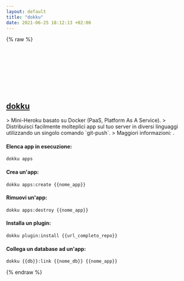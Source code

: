 ```yaml
---
layout: default
title: "dokku"
date: 2021-06-25 18:12:13 +02:00
---
```

{% raw %}
<h2 id="dokku">
  <a href="/it/common/dokku.html">dokku</a> <a href="#dokku"><svg class="icon">
    <use href="/assets/images/unicode_sprite.svg#link" />
  </svg></a>
</h2>
> Mini-Heroku basato su Docker (PaaS, Platform As A Service).
> Distribuisci facilmente molteplici app sul tuo server in diversi linguaggi utilizzando un singolo comando `git-push`.
> Maggiori informazioni: <https://github.com/dokku/dokku>.

#### Elenca app in esecuzione:
```shell
dokku apps
```
#### Crea un'app:
```shell
dokku apps:create {{nome_app}}
```
#### Rimuovi un'app:
```shell
dokku apps:destroy {{nome_app}}
```
#### Installa un plugin:
```shell
dokku plugin:install {{url_completo_repo}}
```
#### Collega un database ad un'app:
```shell
dokku {{db}}:link {{nome_db}} {{nome_app}}
```
{% endraw %}